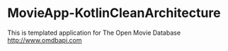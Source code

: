 # MovieApp-KotlinCleanArchitecture
This is templated application for The Open Movie Database http://www.omdbapi.com
